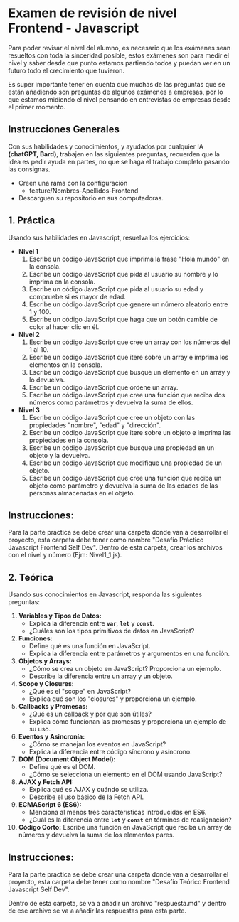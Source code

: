 # Examen de revisión de nivel Frontend - Javascript
Para poder revisar el nivel del alumno, es necesario que los exámenes sean resueltos con toda la sinceridad posible, estos exámenes son para medir el nivel y saber desde que punto estamos partiendo todos y puedan ver en un futuro todo el crecimiento que tuvieron.

Es super importante tener en cuenta que muchas de las preguntas que se están añadiendo son preguntas de algunos exámenes a empresas, por lo que estamos midiendo el nivel pensando en entrevistas de empresas desde el primer momento.

## Instrucciones Generales
Con sus habilidades y conocimientos, y ayudados por cualquier IA **(chatGPT, Bard)**, trabajen en las siguientes preguntas, recuerden que la idea es pedir ayuda en partes, no que se haga el trabajo completo pasando las consignas.

- Creen una rama con la configuración
  - feature/Nombres-Apellidos-Frontend
- Descarguen su repositorio en sus computadoras.

## 1. Práctica
Usando sus habilidades en Javascript, resuelva los ejercicios:
- **Nivel 1**
    1. Escribe un código JavaScript que imprima la frase "Hola mundo" en la consola.
    2. Escribe un código JavaScript que pida al usuario su nombre y lo imprima en la consola.
    3. Escribe un código JavaScript que pida al usuario su edad y compruebe si es mayor de edad.
    4. Escribe un código JavaScript que genere un número aleatorio entre 1 y 100.
    5. Escribe un código JavaScript que haga que un botón cambie de color al hacer clic en él.
- **Nivel 2**
    1. Escribe un código JavaScript que cree un array con los números del 1 al 10.
    2. Escribe un código JavaScript que itere sobre un array e imprima los elementos en la consola.
    3. Escribe un código JavaScript que busque un elemento en un array y lo devuelva.
    4. Escribe un código JavaScript que ordene un array.
    5. Escribe un código JavaScript que cree una función que reciba dos números como parámetros y devuelva la suma de ellos.
- **Nivel 3**
  1. Escribe un código JavaScript que cree un objeto con las propiedades "nombre", "edad" y "dirección".
  2. Escribe un código JavaScript que itere sobre un objeto e imprima las propiedades en la consola.
  3. Escribe un código JavaScript que busque una propiedad en un objeto y la devuelva.
  4. Escribe un código JavaScript que modifique una propiedad de un objeto.
  5. Escribe un código JavaScript que cree una función que reciba un objeto como parámetro y devuelva la suma de las edades de las personas almacenadas en el objeto.


## Instrucciones:
Para la parte práctica se debe crear una carpeta donde van a desarrollar el proyecto, esta carpeta debe tener como nombre "Desafío Práctico Javascript Frontend Self Dev".
Dentro de esta carpeta, crear los archivos con el nivel y número (Ejm: Nivel1_1.js).

## 2. Teórica
Usando sus conocimientos en Javascript, responda las siguientes preguntas:

1. **Variables y Tipos de Datos:**
    - Explica la diferencia entre **`var`**, **`let`** y **`const`**. 
    - ¿Cuáles son los tipos primitivos de datos en JavaScript?
2. **Funciones:**
   - Define qué es una función en JavaScript.
   - Explica la diferencia entre parámetros y argumentos en una función.
3. **Objetos y Arrays:**
    - ¿Cómo se crea un objeto en JavaScript? Proporciona un ejemplo.
    - Describe la diferencia entre un array y un objeto.
1. **Scope y Closures:**
   - ¿Qué es el "scope" en JavaScript?
   - Explica qué son los "closures" y proporciona un ejemplo.
2. **Callbacks y Promesas:**
   - ¿Qué es un callback y por qué son útiles?
   - Explica cómo funcionan las promesas y proporciona un ejemplo de su uso.
3. **Eventos y Asincronía:**
   - ¿Cómo se manejan los eventos en JavaScript?
   - Explica la diferencia entre código síncrono y asíncrono.
4. **DOM (Document Object Model):**
   - Define qué es el DOM.
   - ¿Cómo se selecciona un elemento en el DOM usando JavaScript?
5. **AJAX y Fetch API:**
   - Explica qué es AJAX y cuándo se utiliza.
   - Describe el uso básico de la Fetch API.
6. **ECMAScript 6 (ES6):**
   - Menciona al menos tres características introducidas en ES6.
   - ¿Cuál es la diferencia entre **`let`** y **`const`** en términos de reasignación?
7.  **Código Corto:**
    Escribe una función en JavaScript que reciba un array de números y devuelva la suma de los elementos pares.

## Instrucciones:
Para la parte práctica se debe crear una carpeta donde van a desarrollar el proyecto, esta carpeta debe tener como nombre "Desafío Teórico Frontend Javascript Self Dev".

Dentro de esta carpeta, se va a añadir un archivo "respuesta.md" y dentro de ese archivo se va a añadir las respuestas para esta parte.

